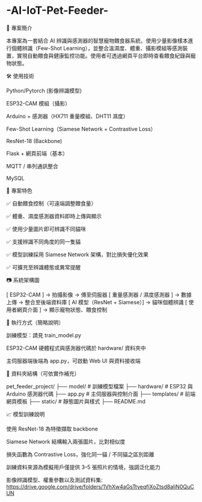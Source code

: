 # -AI-IoT-Pet-Feeder-
📌 專案簡介 

本專案為一套結合 AI 辨識與感測器的智慧寵物餵食器系統，使用少量影像樣本進行個體辨識（Few-Shot Learning），並整合溫濕度、體重、攝影模組等感測裝置，實現自動餵食與健康監控功能。使用者可透過網頁平台即時查看餵食紀錄與寵物狀態。

🛠 使用技術

Python/Pytorch (影像辨識模型)

ESP32-CAM 模組（攝影）

Arduino + 感測器（HX711 重量模組、DHT11 濕度）

Few-Shot Learning（Siamese Network + Contrastive Loss）

ResNet-18 (Backbone)

Flask + 網頁前端（基本）

MQTT / 串列通訊整合

MySQL

🎯 專案特色

✅ 自動餵食控制（可遠端調整餵食量）

✅ 體重、濕度感測器資料即時上傳與顯示

✅ 使用少量圖片即可辨識不同貓咪

✅ 支援辨識不同角度的同一隻貓

✅ 模型訓練採用 Siamese Network 架構，對比損失優化效果

✅ 可擴充至辨識體態或異常提醒

📷 系統架構圖

[ ESP32-CAM ] → 拍攝影像 → 傳至伺服器
[ 重量感測器 / 濕度感測器 ] → 數據上傳 → 整合至後端資料庫
[ AI 模型（ResNet + Siamese）] → 貓咪個體辨識
[ 使用者網頁介面 ] → 顯示寵物狀態、餵食控制

🚀 執行方式（簡略說明）

訓練模型：請見 train_model.py

ESP32-CAM 硬體程式與感測器代碼於 hardware/ 資料夾中

主伺服器端後端為 app.py，可啟動 Web UI 與資料接收端

📁 資料夾結構（可依實作補充）

pet_feeder_project/
├── model/                 # 訓練模型檔案
├── hardware/              # ESP32 與 Arduino 感測器代碼
├── app.py                 # 主伺服器與控制介面
├── templates/             # 前端網頁模板
├── static/                # 靜態圖片與樣式
├── README.md

📈 模型訓練說明

使用 ResNet-18 為特徵擷取 backbone

Siamese Network 結構輸入兩張圖片，比對相似度

損失函數為 Contrastive Loss，強化同一貓 / 不同貓之區別距離

訓練資料來源為模擬用戶僅提供 3–5 張照片的情境，強調泛化能力

影像辨識模型、權重參數以及測試資料集:
https://drive.google.com/drive/folders/1VhXw4aGsTtyeqfiXoZtsd8aljN0QuCUN
